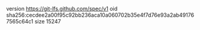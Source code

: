 version https://git-lfs.github.com/spec/v1
oid sha256:cecdee2a00f95c92bb236aca10a060702b35e4f7d76e93a2ab491767565c64c1
size 15247
